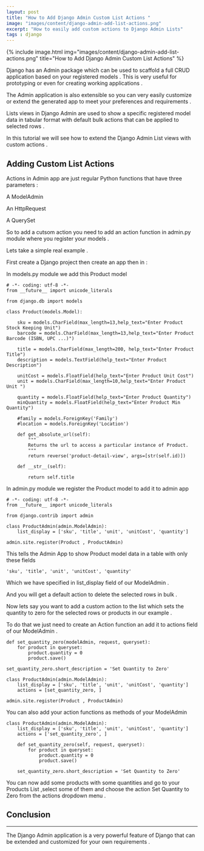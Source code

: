 ```yaml
---
layout: post
title: "How to Add Django Admin Custom List Actions "
image: "images/content/django-admin-add-list-actions.png"
excerpt: "How to easily add custom actions to Django Admin Lists" 
tags : django 
---
```


{% include image.html 
    img="images/content/django-admin-add-list-actions.png" 
    title="How to Add Django Admin Custom List Actions" 
%}


Django has an Admin package which can be used to scaffold a full CRUD application based on your registered models .
This is very useful for prototyping or even for creating working applications .

The Admin application is also extensible so you can very easily customize or extend the generated app to meet your 
preferences and requirements .    

Lists views in Django Admin are used to show a specific registered model data in tabular format with default bulk actions that can 
be applied to selected rows .  

In this tutorial we will see how to extend the Django Admin List views with custom actions .

<h2>Adding Custom List Actions </h2>

Actions in Admin app are just regular Python functions that have three parameters :

A ModelAdmin 

An HttpRequest 

A QuerySet 

So to add a cutsom action you need to add an action function in admin.py module where you register your models .

Lets take a simple real example .

First create a Django project then create an app then in :

In models.py module we add this Product model 

    # -*- coding: utf-8 -*-
    from __future__ import unicode_literals

    from django.db import models

    class Product(models.Model):

        sku = models.CharField(max_length=13,help_text="Enter Product Stock Keeping Unit")
        barcode = models.CharField(max_length=13,help_text="Enter Product Barcode (ISBN, UPC ...)")
        
        title = models.CharField(max_length=200, help_text="Enter Product Title")
        description = models.TextField(help_text="Enter Product Description")
        
        unitCost = models.FloatField(help_text="Enter Product Unit Cost")
        unit = models.CharField(max_length=10,help_text="Enter Product Unit ")
        
        quantity = models.FloatField(help_text="Enter Product Quantity")
        minQuantity = models.FloatField(help_text="Enter Product Min Quantity")
        
        #family = models.ForeignKey('Family')
        #location = models.ForeignKey('Location')
        
        def get_absolute_url(self):
            """
            Returns the url to access a particular instance of Product.
            """
            return reverse('product-detail-view', args=[str(self.id)])
        
        def __str__(self):
            
            return self.title

In admin.py module we register the Product model to add it to admin app 

    # -*- coding: utf-8 -*-
    from __future__ import unicode_literals

    from django.contrib import admin
    
    class ProductAdmin(admin.ModelAdmin):
        list_display = ['sku', 'title', 'unit', 'unitCost', 'quantity']

    admin.site.register(Product , ProductAdmin)

This tells the Admin App to show Product model data in a table with only these fields 

    'sku', 'title', 'unit', 'unitCost', 'quantity'

Which we have specified in list_display field of our ModelAdmin .    

And you will get a default action to delete the selected rows in bulk .

Now lets say you want to add a custom action to the list which sets the quantity to zero for the selected rows or 
products in our example .

To do that we just need to create an Action function an add it to actions field of our ModelAdmin .

    def set_quantity_zero(modelAdmin, request, queryset):
        for product in queryset:
            product.quantity = 0
            product.save()

    set_quantity_zero.short_description = 'Set Quantity to Zero'

    class ProductAdmin(admin.ModelAdmin):
        list_display = ['sku', 'title', 'unit', 'unitCost', 'quantity']
        actions = [set_quantity_zero, ]

    admin.site.register(Product , ProductAdmin)

You can also add your action functions as methods of your ModelAdmin 


    class ProductAdmin(admin.ModelAdmin):
        list_display = ['sku', 'title', 'unit', 'unitCost', 'quantity']
        actions = ['set_quantity_zero', ]

        def set_quantity_zero(self, request, queryset):
            for product in queryset:
                product.quantity = 0
                product.save()

        set_quantity_zero.short_description = 'Set Quantity to Zero'


You can now add some products with some quantities and go to your Products List ,select some of them and choose the action Set Quantity to Zero
from the actions dropdown menu .

Conclusion 
--------------------
--------------------

The Django Admin application is a very powerful feature of Django that can be extended and customized for your own 
requirements . 
